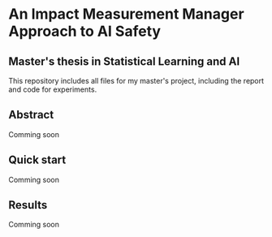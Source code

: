 # An Impact Measurement Manager Approach to AI Safety
## Master's thesis in Statistical Learning and AI
This repository includes all files for my master's project, including the report and code for experiments.

## Abstract
Comming soon

## Quick start
Comming soon

## Results
Comming soon
